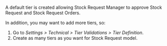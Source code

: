 A default tier is created allowing Stock Request Manager to approve
Stock Request and Stock Request Orders.

In addition, you may want to add more tiers, so:

1.  Go to *Settings \> Technical \> Tier Validations \> Tier
    Definition*.
2.  Create as many tiers as you want for Stock Request model.
